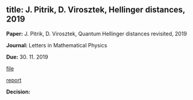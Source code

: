
title: J. Pitrik, D. Virosztek,  Hellinger distances, 2019
---

**Paper:** J. Pitrik, D. Virosztek,  Quantum Hellinger distances revisited, 2019

**Journal:** Letters in Mathematical Physics

**Due:** 30. 11. 2019

[file](/file.pdf)

[report](/report.pdf)

**Decision:** 

